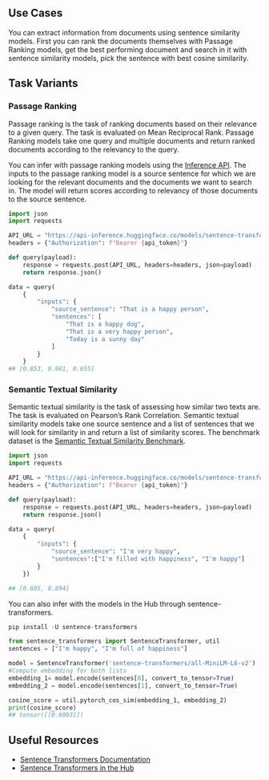 ## Use Cases
You can extract information from documents using sentence similarity models. First you can rank the documents themselves with Passage Ranking models, get the best performing document and search in it with sentence similarity models, pick the sentence with best cosine similarity. 

## Task Variants

### Passage Ranking
Passage ranking is the task of ranking documents based on their relevance to a given query. The task is evaluated on Mean Reciprocal Rank. Passage Ranking models take one query and multiple documents and return ranked documents according to the relevancy to the query.

You can infer with passage ranking models using the [Inference API](https://huggingface.co/inference-api). The inputs to the passage ranking model is a source sentence for which we are looking for the relevant documents and the documents we want to search in. The model will return scores according to relevancy of those documents to the source sentence. 

```python
import json
import requests

API_URL = "https://api-inference.huggingface.co/models/sentence-transformers/msmarco-distilbert-base-tas-b" # msmarco models are used for passage ranking
headers = {"Authorization": f"Bearer {api_token}"}

def query(payload):
    response = requests.post(API_URL, headers=headers, json=payload)
    return response.json()

data = query(
    {
        "inputs": {
            "source_sentence": "That is a happy person",
            "sentences": [
                "That is a happy dog",
                "That is a very happy person",
                "Today is a sunny day"
            ]
        }
    }
## [0.853, 0.981, 0.655]
```

### Semantic Textual Similarity
Semantic textual similarity is the task of assessing how similar two texts are. The task is evaluated on Pearson’s Rank Correlation. Semantic textual similarity models take one source sentence and a list of sentences that we will look for similarity in and return a list of similarity scores. The benchmark dataset is the [Semantic Textual Similarity Benchmark](http://ixa2.si.ehu.eus/stswiki/index.php/STSbenchmark).

```python
import json
import requests

API_URL = "https://api-inference.huggingface.co/models/sentence-transformers/all-MiniLM-L6-v2" # sentence similarity model
headers = {"Authorization": f"Bearer {api_token}"}

def query(payload):
    response = requests.post(API_URL, headers=headers, json=payload)
    return response.json()

data = query(
    {
        "inputs": {
            "source_sentence": "I'm very happy",
            "sentences":["I'm filled with happiness", "I'm happy"]
        }
    })

## [0.605, 0.894]
```
You can also infer with the models in the Hub through sentence-transformers.

```python
pip install -U sentence-transformers

from sentence_transformers import SentenceTransformer, util
sentences = ["I'm happy", "I'm full of happiness"]

model = SentenceTransformer('sentence-transformers/all-MiniLM-L6-v2')
#Compute embedding for both lists
embedding_1= model.encode(sentences[0], convert_to_tensor=True)
embedding_2 = model.encode(sentences[1], convert_to_tensor=True)

cosine_score = util.pytorch_cos_sim(embedding_1, embedding_2)
print(cosine_score)
## tensor([[0.6003]])
```


## Useful Resources
- [Sentence Transformers Documentation](https://www.sbert.net/)
- [Sentence Transformers in the Hub](https://huggingface.co/blog/sentence-transformers-in-the-hub)
